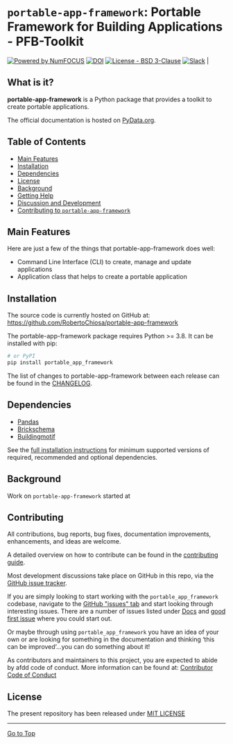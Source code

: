 # `portable-app-framework`: Portable Framework for Building Applications - PFB-Toolkit

[![Powered by NumFOCUS](https://img.shields.io/badge/powered%20by-BAEDALAB-orange.svg?style=flat&colorA=E1523D&colorB=007D8A)](https://numfocus.org) [![DOI](https://zenodo.org/badge/DOI/10.5281/zenodo.3509134.svg)](https://doi.org/10.5281/zenodo.3509134) [![License - BSD 3-Clause](https://img.shields.io/pypi/l/afdd.svg)](https://github.com/RobertoChiosa/afdd/blob/main/LICENSE) [![Slack](https://img.shields.io/badge/join_Slack-information-brightgreen.svg?logo=slack)](https://afdd.pydata.org/docs/dev/development/community.html?highlight=slack#community-slack) |

## What is it?

**portable-app-framework** is a Python package that provides a toolkit to create portable applications.

The official documentation is hosted
on [PyData.org](https://portable-app-framework.pydata.org/portable-app-framework-docs/stable/).

## Table of Contents

- [Main Features](#main-features)
- [Installation](#installation)
- [Dependencies](#dependencies)
- [License](#license)
- [Background](#background)
- [Getting Help](#getting-help)
- [Discussion and Development](#discussion-and-development)
- [Contributing to `portable-app-framework`](#contributing-to-portable-app-framework)

## Main Features

Here are just a few of the things that portable-app-framework does well:

- Command Line Interface (CLI) to create, manage and update applications
- Application class that helps to create a portable application

## Installation

The source code is currently hosted on GitHub at:
https://github.com/RobertoChiosa/portable-app-framework

The portable-app-framework package requires Python >= 3.8. It can be installed with pip:

```sh
# or PyPI
pip install portable_app_framework
```

The list of changes to portable-app-framework between each release can be found in the
[CHANGELOG](https://github.com/RobertoChiosa/portable-app-framework/CHANGELOG.md).

## Dependencies

- [Pandas]()
- [Brickschema]()
- [Buildingmotif]()

See
the [full installation instructions](https://portable-app-framework.pydata.org/portable-app-framework-docs/stable/install.html#dependencies)
for
minimum supported versions of required, recommended and optional dependencies.

## Background

Work on ``portable-app-framework`` started at

## Contributing

[//]: # ([![Open Source Helpers]&#40;https://www.codetriage.com/RobertoChiosa/afdd/badges/users.svg&#41;]&#40;https://www.codetriage.com/RobertoChiosa/afdd&#41;)

All contributions, bug reports, bug fixes, documentation improvements, enhancements, and ideas are welcome.

A detailed overview on how to contribute can be found in
the [contributing guide](https://github.com/RobertoChiosa/portable-app-framework/blob/main/CONTRIBUTING.md).

Most development discussions take place on GitHub in this repo, via
the [GitHub issue tracker](https://github.com/RobertoChiosa/portable-app-framework/issues).

If you are simply looking to start working with the `portable_app_framework` codebase, navigate to
the [GitHub "issues" tab](https://github.com/RobertoChiosa/portable-app-framework/issues) and start looking through
interesting
issues.
There are a number of issues listed
under [Docs](https://github.com/RobertoChiosa/portable-app-framework/issues?labels=Docs&sort=updated&state=open)
and [good first issue](https://github.com/RobertoChiosa/portable-app-framework/issues?labels=good+first+issue&sort=updated&state=open)
where you could start out.

Or maybe through using `portable_app_framework` you have an idea of your own or are looking for something in the documentation and
thinking ‘this can be improved’...you can do something about it!

As contributors and maintainers to this project, you are expected to abide by afdd code of conduct. More information
can be found
at: [Contributor Code of Conduct](https://github.com/RobertoChiosa/portable-app-framework/blob/main/CODE_OF_CONDUCT.md)

## License

The present repository has been released under [MIT LICENSE](LICENSE)

<hr>

[Go to Top](#table-of-contents)

